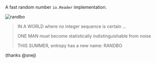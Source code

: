 A fast random number `io.Reader` implementation.

![randbo](//randbo.png)

> IN A WORLD where no integer sequence is certain ...
>
> ONE MAN must become statistically indistinguishable from noise
>
> THIS SUMMER, entropy has a new name: RANDBO

(thanks @snej)
